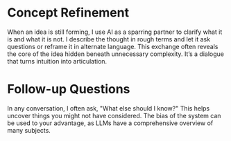 # Concept Refinement

When an idea is still forming, I use AI as a sparring partner to clarify what it is and what it is not. I describe the thought in rough terms and let it ask questions or reframe it in alternate language. This exchange often reveals the core of the idea hidden beneath unnecessary complexity. It’s a dialogue that turns intuition into articulation.

# Follow-up Questions

In any conversation, I often ask, "What else should I know?" This helps uncover things you might not have considered. The bias of the system can be used to your advantage, as LLMs have a comprehensive overview of many subjects.
